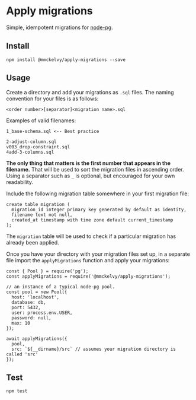 # Apply migrations
Simple, idempotent migrations for [node-pg](https://node-postgres.com/).

## Install
```
npm install @mmckelvy/apply-migrations --save
```

## Usage
Create a directory and add your migrations as `.sql` files.  The naming convention for your files is as follows:

```
<order number>[separator]<migration name>.sql
```

Examples of valid filenames:

```
1_base-schema.sql <-- Best practice

2-adjust-column.sql
v003_drop-constraint.sql
4add-3-columns.sql
```

**The only thing that matters is the first number that appears in the filename.**  That will be used to sort the migration files in ascending order.  Using a separator such as `_` is optional, but encouraged for your own readability.

Include the following migration table somewhere in your first migration file:

```
create table migration (
  migration_id integer primary key generated by default as identity,
  filename text not null,
  created_at timestamp with time zone default current_timestamp
);
```

The `migration` table will be used to check if a particular migration has already been applied.

Once you have your directory with your migration files set up, in a separate file import the `applyMigrations` function and apply your migrations:

```
const { Pool } = require('pg');
const applyMigrations = require('@mmckelvy/apply-migrations');

// an instance of a typical node-pg pool.
const pool = new Pool({
  host: 'localhost',
  database: db,
  port: 5432,
  user: process.env.USER,
  password: null,
  max: 10
});

await applyMigrations({
  pool,
  src: `${__dirname}/src` // assumes your migration directory is called 'src'
});

```

## Test
```
npm test
```

